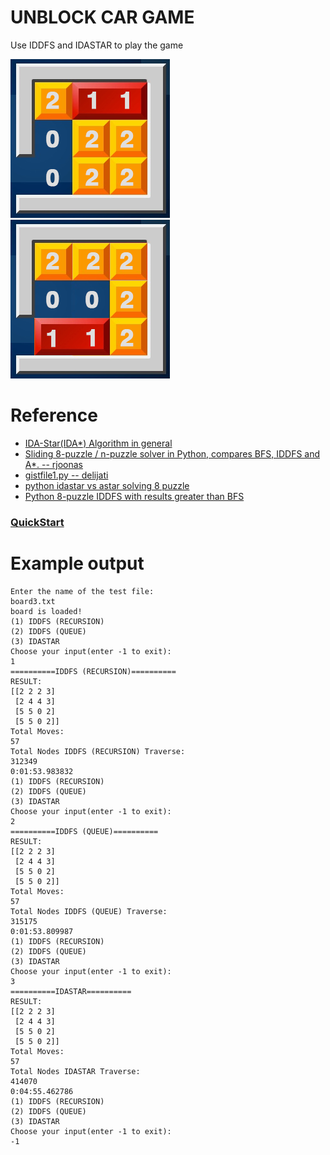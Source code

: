 # UNBLOCK CAR GAME
Use IDDFS and IDASTAR to play the game

![start](https://github.com/bigchou/unblock-car-game/blob/master/start.jpg)
![goal](https://github.com/bigchou/unblock-car-game/blob/master/goal.jpg)

# Reference
  - [IDA-Star(IDA*) Algorithm in general](https://algorithmsinsight.wordpress.com/graph-theory-2/ida-star-algorithm-in-general/)
  - [Sliding 8-puzzle / n-puzzle solver in Python, compares BFS, IDDFS and A*. -- rjoonas](https://github.com/rjoonas/AI-assignment-1)
  - [gistfile1.py -- delijati](https://gist.github.com/delijati/1629405)
  - [python idastar vs astar solving 8 puzzle](http://stackoverflow.com/questions/8903259/python-idastar-vs-astar-solving-8-puzzle)
  - [Python 8-puzzle IDDFS with results greater than BFS](http://stackoverflow.com/questions/33056358/python-8-puzzle-iddfs-with-results-greater-than-bfs)

 

### [QuickStart](https://github.com/bigchou/unblock-car-game/blob/master/main.py)


Example output
==============

```.
Enter the name of the test file: 
board3.txt
board is loaded!
(1) IDDFS (RECURSION)
(2) IDDFS (QUEUE)
(3) IDASTAR
Choose your input(enter -1 to exit): 
1
==========IDDFS (RECURSION)==========
RESULT:
[[2 2 2 3]
 [2 4 4 3]
 [5 5 0 2]
 [5 5 0 2]]
Total Moves:
57
Total Nodes IDDFS (RECURSION) Traverse:
312349
0:01:53.983832
(1) IDDFS (RECURSION)
(2) IDDFS (QUEUE)
(3) IDASTAR
Choose your input(enter -1 to exit): 
2
==========IDDFS (QUEUE)==========
RESULT:
[[2 2 2 3]
 [2 4 4 3]
 [5 5 0 2]
 [5 5 0 2]]
Total Moves:
57
Total Nodes IDDFS (QUEUE) Traverse:
315175
0:01:53.809987
(1) IDDFS (RECURSION)
(2) IDDFS (QUEUE)
(3) IDASTAR
Choose your input(enter -1 to exit): 
3
==========IDASTAR==========
RESULT:
[[2 2 2 3]
 [2 4 4 3]
 [5 5 0 2]
 [5 5 0 2]]
Total Moves:
57
Total Nodes IDASTAR Traverse:
414070
0:04:55.462786
(1) IDDFS (RECURSION)
(2) IDDFS (QUEUE)
(3) IDASTAR
Choose your input(enter -1 to exit): 
-1
```